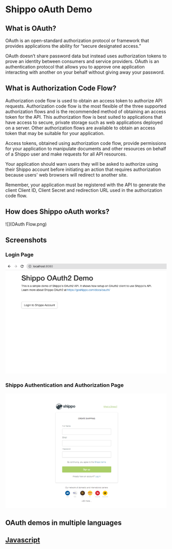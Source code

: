 # Shippo oAuth Demo

## What is OAuth?

OAuth is an open-standard authorization protocol or framework that provides 
applications the ability for “secure designated access.” 

OAuth doesn’t share password data but instead uses authorization tokens 
to prove an identity between consumers and service providers. 
OAuth is an authentication protocol that allows you to approve one 
application interacting with another on your behalf without giving away your password.


## What is Authorization Code Flow?

Authorization code flow is used to obtain an access token to authorize API requests. Authorization code flow is the most flexible of the three supported authorization flows and is the recommended method of obtaining an access token for the API. This authorization flow is best suited to applications that have access to secure, private storage such as web applications deployed on a server. Other authorization flows are available to obtain an access token that may be suitable for your application.

Access tokens, obtained using authorization code flow, provide permissions for your application to manipulate documents and other resources on behalf of a Shippo user and make requests for all API resources.

Your application should warn users they will be asked to authorize using their Shippo account before initiating an action that requires authorization because users' web browsers will redirect to another site.

Remember, your application must be registered with the API to generate the client Client ID, Client Secret and redirection URL used in the authorization code flow.

## How does Shippo oAuth works?
![](OAuth Flow.png)

## Screenshots

### Login Page

![](Shippo_OAuth2_Demo.png)

### Shippo Authentication and Authorization Page

![](oauth.gif)



## OAuth demos in multiple languages

## [Javascript](https://github.com/goshippo/shippo-demos-oauth/tree/main/javascript)

